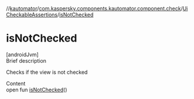 //[kautomator](../../index.md)/[com.kaspersky.components.kautomator.component.check](../index.md)/[UiCheckableAssertions](index.md)/[isNotChecked](is-not-checked.md)



# isNotChecked  
[androidJvm]  
Brief description  


Checks if the view is not checked

  
Content  
open fun [isNotChecked](is-not-checked.md)()  



